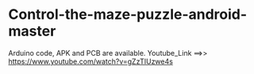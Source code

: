 # Control-the-maze-puzzle-android-master
Arduino code, APK and PCB are available. Youtube_Link ==>> https://www.youtube.com/watch?v=gZzTIUzwe4s
